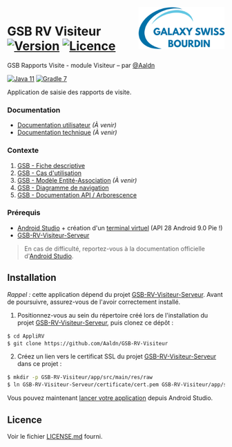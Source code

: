 <img src="app/src/main/res/drawable/logo.png" align="right" width="200px"/>

GSB RV Visiteur [![Version](https://img.shields.io/badge/version-1.0.0-2fba00.svg?style=flat-square)](#readme) [![Licence](https://img.shields.io/badge/licence-MIT-2fba00.svg?style=flat-square)](https://github.com/Aaldn/GSB-RV-Visiteur/blob/master/LICENSE.md)
========================

GSB Rapports Visite - module Visiteur – par [@Aaldn](https://github.com/Aaldn)

[![Java 11](https://img.shields.io/badge/Java-11-0074bd.svg?style=flat-square&logo=java)](https://openjdk.java.net/) [![Gradle 7](https://img.shields.io/badge/Gradle-7.2-02303a.svg?style=flat-square&logo=gradle)](https://gradle.org/)

Application de saisie des rapports de visite.

### Documentation

  * [Documentation utilisateur](docs/Documentation-Utilisateur.pdf) _(À venir)_
  * [Documentation technique](docs/Documentation-Technique.pdf) _(À venir)_

### Contexte

1. [GSB - Fiche descriptive](docs/01-GSB-AppliRV-FicheDescriptive.pdf)
2. [GSB - Cas d'utilisation](docs/02-GSB-AppliRV-Visiteur-UC.pdf)
3. [GSB - Modèle Entité-Association](docs/03-GSB-AppliRV-MEA.pdf) _(À venir)_
4. [GSB - Diagramme de navigation](docs/04-GSB-AppliRV-Navigation.pdf)
5. [GSB - Documentation API / Arborescence](docs/05-GSB-AppliRV-Documentation-API.pdf)

### Prérequis

  * [Android Studio](https://developer.android.com/studio/) + création d'un [terminal virtuel](https://developer.android.com/studio/run/managing-avds) (API 28 Android 9.0 Pie !)
  * [GSB-RV-Visiteur-Serveur](https://github.com/Aaldn/GSB-RV-Visiteur-Serveur)

> En cas de difficulté, reportez-vous à la documentation officielle d'[Android Studio](https://developer.android.com/docs).

## Installation

_Rappel :_ cette application dépend du projet [GSB-RV-Visiteur-Serveur](https://github.com/Aaldn/GSB-RV-Visiteur-Serveur). Avant de poursuivre, assurez-vous de l'avoir correctement installé.

1. Positionnez-vous au sein du répertoire créé lors de l'installation du projet [GSB-RV-Visiteur-Serveur](https://github.com/Aaldn/GSB-RV-Visiteur-Serveur), puis clonez ce dépôt : 

```bash
$ cd AppliRV
$ git clone https://github.com/Aaldn/GSB-RV-Visiteur
```

2. Créez un lien vers le certificat SSL du projet [GSB-RV-Visiteur-Serveur](https://github.com/Aaldn/GSB-RV-Visiteur-Serveur) dans ce projet :

```bash
$ mkdir -p GSB-RV-Visiteur/app/src/main/res/raw
$ ln GSB-RV-Visiteur-Serveur/certificate/cert.pem GSB-RV-Visiteur/app/src/main/res/raw/
```

Vous pouvez maintenant [lancer votre application](https://developer.android.com/training/basics/firstapp/running-app) depuis Android Studio.

## Licence

Voir le fichier [LICENSE.md](https://github.com/Aaldn/GSB-RV-Visiteur/blob/master/LICENSE.md) fourni.
